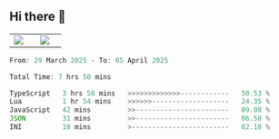## Hi there 👋

<p align="center">
  <table align="center">
  <tr border="none">
  <td width="35%" align="center">
    <img  align="center"  src="http://github-profile-summary-cards.vercel.app/api/cards/stats?username=ricepunk&theme=github_dark" />
  </td>
    
  <td width="65%" align="center">
    <img  align="center"  src="http://github-profile-summary-cards.vercel.app/api/cards/profile-details?username=ricepunk&theme=github_dark" />
  </td>
  </tr>
  </table>
</p>

<!--START_SECTION:waka-->

```typescript
From: 29 March 2025 - To: 05 April 2025

Total Time: 7 hrs 50 mins

TypeScript   3 hrs 58 mins   >>>>>>>>>>>>>------------   50.53 %
Lua          1 hr 54 mins    >>>>>>-------------------   24.35 %
JavaScript   42 mins         >>-----------------------   09.08 %
JSON         31 mins         >>-----------------------   06.58 %
INI          10 mins         >------------------------   02.18 %
```

<!--END_SECTION:waka-->
